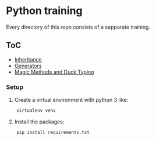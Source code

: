# Python training

Every directory of this repo consists of a sepparate training.

## ToC

- [Inheritance](inheritance/)
- [Generators](generators/)
- [Magic Methods and Duck Typing](magic/)

### Setup

1. Create a virtual environment with python 3 like:

```bash
    virtualenv venv
```

2. Install the packages:

```bash
    pip install requirements.txt
```
